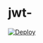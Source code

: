 # jwt-


<a href="https://heroku.com/deploy?template=https://github.com/whitestorm007/herokujwt">
  <img src="https://www.herokucdn.com/deploy/button.svg" alt="Deploy">
</a>

